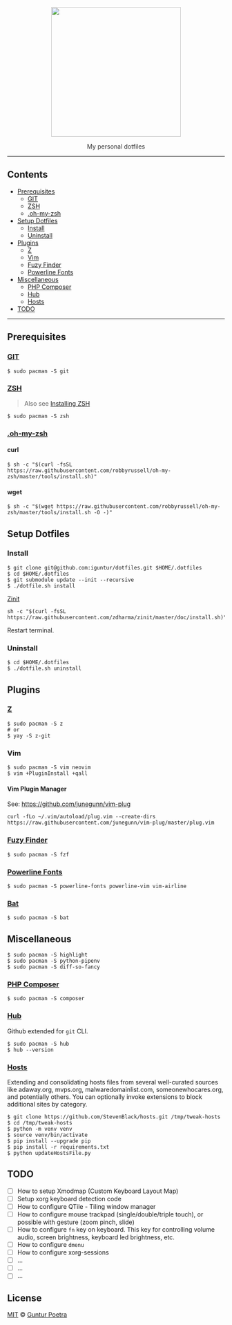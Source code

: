 <div align='center'>
	<img src='https://dotfiles.github.io/images/dotfiles-logo.png' width='300px'>
	<p style='color: #333333'>My personal dotfiles</p>
</div>

---

## Contents <!-- omit in toc -->

- [Prerequisites](#prerequisites)
  - [GIT](#git)
  - [ZSH](#zsh)
  - [.oh-my-zsh](#oh-my-zsh)
- [Setup Dotfiles](#setup-dotfiles)
  - [Install](#install)
  - [Uninstall](#uninstall)
- [Plugins](#plugins)
  - [Z](#z)
  - [Vim](#vim)
  - [Fuzy Finder](#fuzy-finder)
  - [Powerline Fonts](#powerline-fonts)
- [Miscellaneous](#miscellaneous)
  - [PHP Composer](#php-composer)
  - [Hub](#hub)
  - [Hosts](#hosts)
- [TODO](#todo)

---

## Prerequisites

### [GIT](https://git-scm.com)

```console
$ sudo pacman -S git
```

### [ZSH](https://www.zsh.org)

> Also see [Installing ZSH](https://github.com/robbyrussell/oh-my-zsh/wiki/Installing-ZSH)

```console
$ sudo pacman -S zsh
```

### [.oh-my-zsh](https://github.com/robbyrussell/oh-my-zsh)

#### curl <!-- omit in toc -->

```console
$ sh -c "$(curl -fsSL https://raw.githubusercontent.com/robbyrussell/oh-my-zsh/master/tools/install.sh)"
```

#### wget <!-- omit in toc -->

```console
$ sh -c "$(wget https://raw.githubusercontent.com/robbyrussell/oh-my-zsh/master/tools/install.sh -O -)"
```

## Setup Dotfiles

### Install

```console
$ git clone git@github.com:iguntur/dotfiles.git $HOME/.dotfiles
$ cd $HOME/.dotfiles
$ git submodule update --init --recursive
$ ./dotfile.sh install
```

[Zinit]()

```
sh -c "$(curl -fsSL https://raw.githubusercontent.com/zdharma/zinit/master/doc/install.sh)"
```

Restart terminal.

### Uninstall

```console
$ cd $HOME/.dotfiles
$ ./dotfile.sh uninstall
```

## Plugins

### [Z](https://github.com/rupa/z)

```console
$ sudo pacman -S z
# or
$ yay -S z-git
```

### Vim

```console
$ sudo pacman -S vim neovim
$ vim +PluginInstall +qall
```

#### Vim Plugin Manager <!-- omit in toc -->

See: https://github.com/junegunn/vim-plug

```console
curl -fLo ~/.vim/autoload/plug.vim --create-dirs https://raw.githubusercontent.com/junegunn/vim-plug/master/plug.vim
```

### [Fuzy Finder](https://github.com/junegunn/fzf)

```console
$ sudo pacman -S fzf
```

### [Powerline Fonts](https://github.com/powerline/fonts)

```console
$ sudo pacman -S powerline-fonts powerline-vim vim-airline
```

### [Bat](https://github.com/sharkdp/bat) <!-- omit in toc -->

```console
$ sudo pacman -S bat
```

## Miscellaneous

```console
$ sudo pacman -S highlight
$ sudo pacman -S python-pipenv
$ sudo pacman -S diff-so-fancy
```

### [PHP Composer](https://getcomposer.org/)

```console
$ sudo pacman -S composer
```

### [Hub](https://github.com/github/hub)

Github extended for `git` CLI.

```console
$ sudo pacman -S hub
$ hub --version
```

### [Hosts](https://github.com/StevenBlack/hosts)

Extending and consolidating hosts files from several well-curated sources like adaway.org, mvps.org, malwaredomainlist.com, someonewhocares.org, and potentially others. You can optionally invoke extensions to block additional sites by category.

```console
$ git clone https://github.com/StevenBlack/hosts.git /tmp/tweak-hosts
$ cd /tmp/tweak-hosts
$ python -m venv venv
$ source venv/bin/activate
$ pip install --upgrade pip
$ pip install -r requirements.txt
$ python updateHostsFile.py
```

## TODO

-   [ ] How to setup Xmodmap (Custom Keyboard Layout Map)
-   [ ] Setup xorg keyboard detection code
-   [ ] How to configure QTile - Tiling window manager
-   [ ] How to configure mouse trackpad (single/double/triple touch), or possible with gesture (zoom pinch, slide)
-   [ ] How to configure `fn` key on keyboard.
        This key for controlling volume audio, screen brightness, keyboard led brightness, etc.
-   [ ] How to configure `dmenu`
-   [ ] How to configure xorg-sessions
-   [ ] ...
-   [ ] ...
-   [ ] ...

## License <!-- omit in toc -->

[MIT](https://opensource.org/licenses/MIT) © [Guntur Poetra](https://github.com/iguntur)
